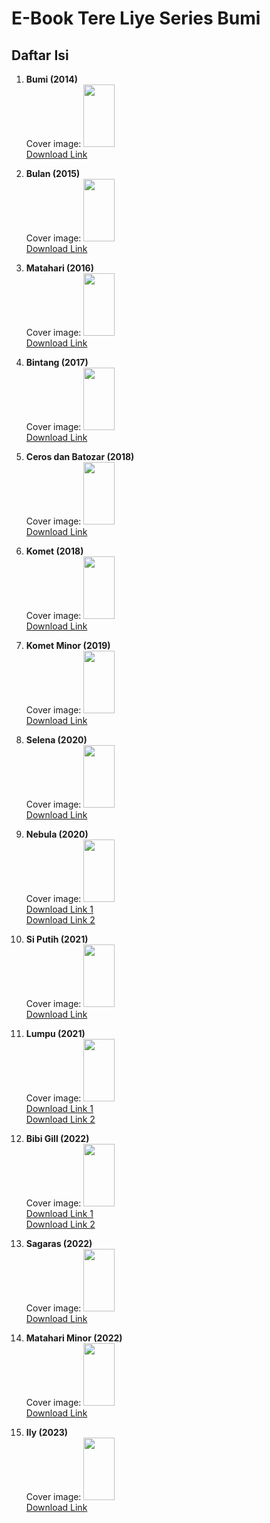 # E-Book Tere Liye Series Bumi

## Daftar Isi

1. **Bumi (2014)**  
   Cover image: <img src="https://bukukita.com/babacms/displaybuku/95219_f.jpg" width="50" height="100">  
   [Download Link](https://mega.nz/file/BlRnTSyJ#S8XevFpFCTzpXyOAEmBVaAK31b1H77N4skDt5iujdVA)

2. **Bulan (2015)**  
   Cover image: <img src="https://cdn.gramedia.com/uploads/items/9786020332949_Bulan-New-Cover.jpg" width="50" height="100">  
   [Download Link](https://archive.org/details/Bulan_201711)

3. **Matahari (2016)**  
   Cover image: <img src="https://pustaka.mitranetra.or.id/wp-content/uploads/2024/01/Cover_MATAHARI.jpg" width="50" height="100">  
   [Download Link](https://sfile.mobi/download/1ctSzqkfAOc7?fid=MWN0U3pxa2ZBT2M3JmtleT1GMUQyNTlGNDM5QTdGRTM3)

4. **Bintang (2017)**  
   Cover image: <img src="https://pustaka.mitranetra.or.id/wp-content/uploads/2018/02/cover-BINTANG_TERE-LIYE.jpg" width="50" height="100">  
   [Download Link](https://archive.org/details/TereLiyeBintang)

5. **Ceros dan Batozar (2018)**  
   Cover image: <img src="https://pustaka.mitranetra.or.id/wp-content/uploads/2024/01/Cover_CEROS_DAN_BATOZAR.jpg" width="50" height="100">  
   [Download Link](https://sfile.mobi/download/18UmiPOkFMs7?fid=MThVbWlQT2tGTXM3JmtleT1GMUQyNTlGNDM5QTdGRTM3)

6. **Komet (2018)**  
   Cover image: <img src="https://pustaka.mitranetra.or.id/wp-content/uploads/2024/01/Cover_KOMET.jpg" width="50" height="100">  
   [Download Link](https://archive.org/details/tereliyekomet)

7. **Komet Minor (2019)**  
   Cover image: <img src="https://pustaka.mitranetra.or.id/wp-content/uploads/2023/07/Cover_KOMET_MINOR.jpg" width="50" height="100">  
   [Download Link](https://archive.org/details/tereliyekometminor)

8. **Selena (2020)**  
   Cover image: <img src="https://pustaka.mitranetra.or.id/wp-content/uploads/2021/02/Selena.jpg" width="50" height="100">  
   [Download Link](https://archive.org/details/tere-liye-selena)

9. **Nebula (2020)**  
   Cover image: <img src="https://pustaka.mitranetra.or.id/wp-content/uploads/2021/06/Cover_Nebula.jpeg" width="50" height="100">  
   [Download Link 1](https://ia801608.us.archive.org/13/items/tere-liye-demi-kamu-mb/Tere%20Liye%20-%20Nebula.pdf)  
   [Download Link 2](https://e-pustaka.tanjabbarkab.go.id/opac/index.php?p=fstream-pdf&fid=560&bid=678)

10. **Si Putih (2021)**  
    Cover image: <img src="https://encrypted-tbn0.gstatic.com/images?q=tbn:ANd9GcSoPnBSQ66LUAmwL7L49xpMxI3sttA6Kg5dRQ&s" width="50" height="100">  
    [Download Link](https://sfile.mobi/download/lsFaNcvz4k7?fid=bHNGYU5jdno0azcma2V5PUYxRDI1OUY0MzlBN0ZFMzc-)

11. **Lumpu (2021)**  
    Cover image: <img src="https://pustaka.mitranetra.or.id/wp-content/uploads/2023/07/Cover_Lumpu.jpg" width="50" height="100">  
    [Download Link 1](https://sfile.mobi/download/ph2YF8uOnQ7?fid=cGgyWUY4dU9uUTcma2V5PUYxRDI1OUY0MzlBN0ZFMzc-)  
    [Download Link 2](https://sfile.mobi/download/73biJBXLAQf?fid=NzNiaUpCWExBUWYma2V5PUYxRDI1OUY0MzlBN0ZFMzc-)

12. **Bibi Gill (2022)**  
    Cover image: <img src="https://pustaka.mitranetra.or.id/wp-content/uploads/2023/07/Cover_Bibi_Gill.jpg" width="50" height="100">  
    [Download Link 1](https://fliphtml5.com/aludp/vpsb/BIBI_GILL/)  
    [Download Link 2](https://sfile.mobi/download/bH8LzmQil27?fid=Ykg4THptUWlsMjcma2V5PUYxRDI1OUY0MzlBN0ZFMzc-)

13. **Sagaras (2022)**  
    Cover image: <img src="https://pustaka.mitranetra.or.id/wp-content/uploads/2023/07/Cover_Sagaras.jpg" width="50" height="100">  
    [Download Link](https://sfile.mobi/download/5geI1jYOuIr?fid=NWdlSTFqWU91SXIma2V5PUYxRDI1OUY0MzlBN0ZFMzc-)

14. **Matahari Minor (2022)**  
    Cover image: <img src="https://pustaka.mitranetra.or.id/wp-content/uploads/2023/12/Matahari-Minor.jpg" width="50" height="100">  
    [Download Link](https://sfile.mobi/download/b6cK02ylKS7?fid=YjZjSzAyeWxLUzcma2V5PUYxRDI1OUY0MzlBN0ZFMzc-)

15. **Ily (2023)**  
    Cover image: <img src="https://bukuaudio.org/daisy/2024/05/_cover/Cover_Ily.jpg" width="50" height="100">  
    [Download Link](https://sfile.mobi/download/9qK1n6ljq0n?fid=OXFLMW42bGpxMG4ma2V5PUYxRDI1OUY0MzlBN0ZFMzc-)
